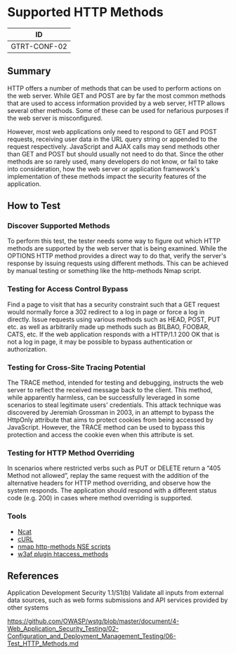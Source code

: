 # Supported HTTP Methods

|ID          |
|------------|
|GTRT-CONF-02|

## Summary

HTTP offers a number of methods that can be used to perform actions on the web server. While GET and POST are by far the most common methods that are used to access information provided by a web server, HTTP allows several other methods. Some of these can be used for nefarious purposes if the web server is misconfigured.

However, most web applications only need to respond to GET and POST requests, receiving user data in the URL query string or appended to the request respectively. JavaScript and AJAX calls may send methods other than GET and POST but should usually not need to do that. Since the other methods are so rarely used, many developers do not know, or fail to take into consideration, how the web server or application framework's implementation of these methods impact the security features of the application.

## How to Test

### Discover Supported Methods

To perform this test, the tester needs some way to figure out which HTTP methods are supported by the web server that is being examined. While the OPTIONS HTTP method provides a direct way to do that, verify the server's response by issuing requests using different methods. This can be achieved by manual testing or something like the http-methods Nmap script.

### Testing for Access Control Bypass

Find a page to visit that has a security constraint such that a GET request would normally force a 302 redirect to a log in page or force a log in directly. Issue requests using various methods such as HEAD, POST, PUT etc. as well as arbitrarily made up methods such as BILBAO, FOOBAR, CATS, etc. If the web application responds with a HTTP/1.1 200 OK that is not a log in page, it may be possible to bypass authentication or authorization.

### Testing for Cross-Site Tracing Potential

The TRACE method, intended for testing and debugging, instructs the web server to reflect the received message back to the client. This method, while apparently harmless, can be successfully leveraged in some scenarios to steal legitimate users' credentials. This attack technique was discovered by Jeremiah Grossman in 2003, in an attempt to bypass the HttpOnly attribute that aims to protect cookies from being accessed by JavaScript. However, the TRACE method can be used to bypass this protection and access the cookie even when this attribute is set.

### Testing for HTTP Method Overriding

In scenarios where restricted verbs such as PUT or DELETE return a “405 Method not allowed”, replay the same request with the addition of the alternative headers for HTTP method overriding, and observe how the system responds. The application should respond with a different status code (e.g. 200) in cases where method overriding is supported.

### Tools

- [Ncat](https://nmap.org/ncat/)
- [cURL](https://curl.haxx.se/)
- [nmap http-methods NSE scripts](https://nmap.org/nsedoc/scripts/http-methods.html)
- [w3af plugin htaccess_methods](http://w3af.org/plugins/audit/htaccess_methods)

## References

Application Development Security 1.1/S1(b) Validate all inputs from external data sources, such as web forms submissions and API services provided by other systems

https://github.com/OWASP/wstg/blob/master/document/4-Web_Application_Security_Testing/02-Configuration_and_Deployment_Management_Testing/06-Test_HTTP_Methods.md